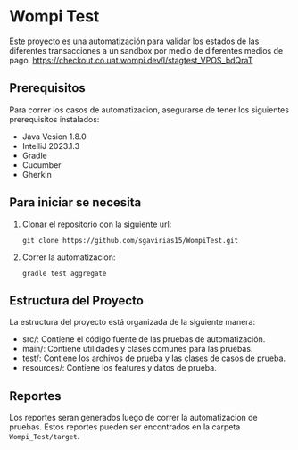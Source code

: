 # Wompi Test

Este proyecto es una automatización para validar los estados de las diferentes transacciones a un sandbox por medio de diferentes medios de pago. https://checkout.co.uat.wompi.dev/l/stagtest_VPOS_bdQraT

## Prerequisitos

Para correr los casos de automatizacion, asegurarse de tener los siguientes prerequisitos instalados:

- Java Vesion 1.8.0
- IntelliJ 2023.1.3
- Gradle
- Cucumber
- Gherkin

## Para iniciar se necesita

1. Clonar el repositorio con la siguiente url:

   ```shell
   git clone https://github.com/sgavirias15/WompiTest.git
   ```


2. Correr la automatizacion:

   ```shell
   gradle test aggregate
   ```

## Estructura del Proyecto

La estructura del proyecto está organizada de la siguiente manera:

- src/: Contiene el código fuente de las pruebas de automatización.
- main/: Contiene utilidades y clases comunes para las pruebas.
- test/: Contiene los archivos de prueba y las clases de casos de prueba.
- resources/: Contiene los features y datos de prueba.

## Reportes

Los reportes seran generados luego de correr la automatizacion de pruebas. Estos reportes pueden ser encontrados en la carpeta `Wompi_Test/target`.